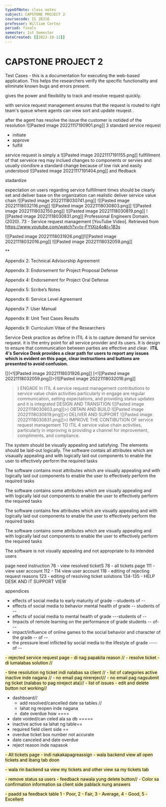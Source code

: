 ```yaml
---
typeOfNote: class notes
subject: CAPSTONE PROJECT 2
coursecode: IS 26316
professor: William Cortez
period: finals
semester: 1st Semester
dateCreated: [[2022-10-12]]
---
```

# CAPSTONE PROJECT 2
Test Cases - this is a documentation for executing the web-based application.
This helps the researchers verify the specific functionality and eliminate known
bugs and errors present.


gives the power and flexibility to track and  resolve request quickly.

with service request management ensures that the request is routed to right team's queue where agents can view sort and update reuqest . 

after the agent has resolve the issue the customer is notided of the resolution 
![[Pasted image 20221117190901.png]]
3 standard service request
- initiate
- approve
- fulfill

service request is simply a ![[Pasted image 20221117191155.png]]
fullfillment of that serveice req may inclued changes to components or servies and usually ciondisre a standard change because of low risk and easily understood
![[Pasted image 20221117191404.png]]
and ffedback

stadardize

expectation on users regarding service fulfillment times should be clearly set and deliver base on the organization can realistic deliver
service value chain
 ![[Pasted image 20221118030741.png]]
 ![[Pasted image 20221118032116.png]]
 ![[Pasted image 20221118030803.png]]
 ![[Pasted image 20221118032150.png]]
 ![[Pasted image 20221118030819.png]]
 ![[Pasted image 20221118030831.png]]
 Professional Engineers Domain. (2020). 73 - Service request management [YouTube Video]. Retrieved from https://www.youtube.com/watch?v=tv-FYtXjz4o&t=183s

![[Pasted image 20221118031926.png]]![[Pasted image 20221118032016.png]]
![[Pasted image 20221118032059.png]]

**

Appendix 2: Technical Advisorship Agreement

Appendix 3: Endorsement for Project Proposal Defense

Appendix 4: Endorsement for Project Oral Defense

Appendix 5: Scribe’s Notes

Appendix 6: Service Level Agreement

Appendix 7: User Manual

Appendix 8: Unit Test Cases Results

Appendix 9: Curriculum Vitae of the Researchers

Service Desk practice as define in ITIL 4 is to capture demand for service request. it is the entry point for all service provider and its users. 
It is design to ensure  that communication between parties are effective and clear. 
 **ITIL 4's Service Desk provides a clear path for users to report any issues which is evident on this page, clear instructions and buttons are presented to avoid confusion.**


[](<![[Pasted image 20221118031926.png]]
[<![[Pasted image 20221118032059.png]]>)![[Pasted image 20221118032016.png]]

>)
ENGAGE
In ITIL 4 service request management contributions to service value chain activities particularly in engage are regular communication, setting expectations, and providing status updates and it is integrated
DESIGN AND TRANSITION
![[Pasted image 20221118030803.png]]>)
OBTAIN AND BUILD
![[Pasted image 20221118030819.png]]>)
DELIVER AND SUPPORT
![[Pasted image 20221118030831.png]]>)
IMPROVE
THE CONTIBUTION OF  service request management TO ITIL 4 service value chain activities, particularly in improving is providing a channel for improvement, compliments, and compliance.

The system should be visually appealing and satisfying. The elements should be laid-out logically. 
The software contais all attributes which are visaually appealing and with logically laid out components to enable the user to effectively perform the required tasks

The software contains most attributes which are visually appealing and with logically laid out components to enable the user to effectively perform the required tasks

The software contains some attributes which are visually appealing and with logically laid out components to enable the user to effectively perform the required tasks

The software contains few attributes which are visually appealing and with logically laid out components to enable the user to effectively perform the required tasks

The software contains some attributes which are visually appealing and with logically laid out components to enable the user to effectively perform the required tasks

The software is not visually appealing and not appropriate to its intended users



page
need instruction
76 - view resolved ticketS
78 - all tickets page
111 - view user account
112 - 114 view user account
118 - editing of rejecting request reasons
123 - editing of resolving ticket solutions
134-135 - HELP DESK AND IT SUPPORT VIEW


appendices 


- effects of social media to early maturity of grade --students of --
- effects of social media to behavior mental health of grade -- students of --
- effects of social media to mental health of grade ---students of --
- Impacts of remote learning on the performance of grade students -- of---
- impact/influence of online games to the social behavior and character of the grade -- of --
- the pressure level inflicted by social media to the lifestyle of grade ---- of --

<mark style="background: #FFF3A3A6;">- rejected service request page - di nag papakita reason //</mark>
<mark style="background: #FFF3A3A6;"> - resolve ticket - di lumalabas solution //</mark>

<mark style="background: #FFF3A3A6;"> -  time resolution ng ticket indi nalabas sa client //</mark>
<mark style="background: #FFF3A3A6;"> - list of categories active inactive inde nagana //</mark>
<mark style="background: #FFF3A3A6;"> - no email pag nirereject//</mark>
<mark style="background: #FFF3A3A6;"> - no email pag nagsubmit ng ticket (nalabas to pag nireject ata)//</mark>
<mark style="background: #FFF3A3A6;"> - list of issues - edit and delete button not working//</mark>
- dashboard//
  - add resolved/cancelled date sa tables //
  - lahat ng reopen inde nagana
  - date overdue how ====
 - date voided/can celed ala sa db =====
 - inactive active sa lahat ng table==
 - required field client side ==
- overdue ticket box number not accurate
- date canceled and date overdue
- reject reason inde napasok

<mark style="background: #FFF3A3A6;"> - All tickets page - indi nakakapagreassign</mark>
<mark style="background: #FFF3A3A6;"> - wala backend view all open tickets and ibang tab doon</mark>

<mark style="background: #FFF3A3A6;"> - wala rin backend sa view my tickets and other view sa my tickets tab</mark>

<mark style="background: #FFF3A3A6;"> - remove status sa users</mark>
<mark style="background: #FFF3A3A6;"> - feedback nawala yung delete button//</mark>
 -<mark style="background: #FFF3A3A6;"> Color sa confirmation information sa client side pablack nung answers </mark>

<mark style="background: #FFF3A3A6;"> - paadd sa feedback table 1 - Poor, 2 - Fair, 3 - Average, 4 - Good, 5 - Excellent </mark>
